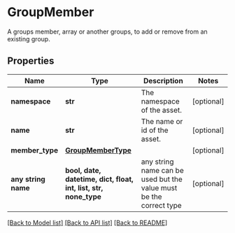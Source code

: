 # GroupMember

A groups member, array or another groups, to add or remove from an existing group.

## Properties
Name | Type | Description | Notes
------------ | ------------- | ------------- | -------------
**namespace** | **str** | The namespace of the asset. | [optional] 
**name** | **str** | The name or id of the asset. | [optional] 
**member_type** | [**GroupMemberType**](GroupMemberType.md) |  | [optional] 
**any string name** | **bool, date, datetime, dict, float, int, list, str, none_type** | any string name can be used but the value must be the correct type | [optional]

[[Back to Model list]](../README.md#documentation-for-models) [[Back to API list]](../README.md#documentation-for-api-endpoints) [[Back to README]](../README.md)


